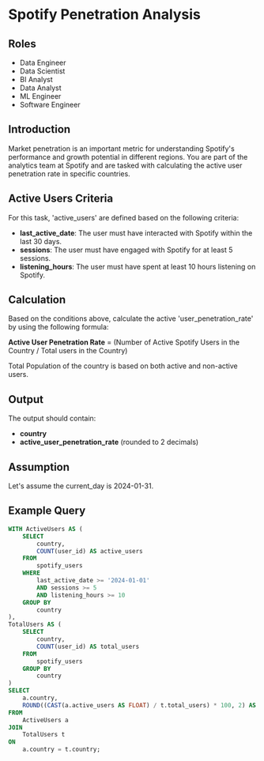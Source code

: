 # Spotify Penetration Analysis

## Roles
- Data Engineer
- Data Scientist
- BI Analyst
- Data Analyst
- ML Engineer
- Software Engineer

## Introduction
Market penetration is an important metric for understanding Spotify's performance and growth potential in different regions. You are part of the analytics team at Spotify and are tasked with calculating the active user penetration rate in specific countries.

## Active Users Criteria
For this task, 'active_users' are defined based on the following criteria:
- **last_active_date**: The user must have interacted with Spotify within the last 30 days.
- **sessions**: The user must have engaged with Spotify for at least 5 sessions.
- **listening_hours**: The user must have spent at least 10 hours listening on Spotify.

## Calculation
Based on the conditions above, calculate the active 'user_penetration_rate' by using the following formula:

**Active User Penetration Rate** = (Number of Active Spotify Users in the Country / Total users in the Country)

Total Population of the country is based on both active and non-active users.

## Output
The output should contain:
- **country**
- **active_user_penetration_rate** (rounded to 2 decimals)

## Assumption
Let's assume the current_day is 2024-01-31.

## Example Query
```sql
WITH ActiveUsers AS (
    SELECT 
        country,
        COUNT(user_id) AS active_users
    FROM 
        spotify_users
    WHERE 
        last_active_date >= '2024-01-01' 
        AND sessions >= 5
        AND listening_hours >= 10
    GROUP BY 
        country
),
TotalUsers AS (
    SELECT 
        country,
        COUNT(user_id) AS total_users
    FROM 
        spotify_users
    GROUP BY 
        country
)
SELECT 
    a.country,
    ROUND((CAST(a.active_users AS FLOAT) / t.total_users) * 100, 2) AS active_user_penetration_rate
FROM 
    ActiveUsers a
JOIN 
    TotalUsers t
ON 
    a.country = t.country;

